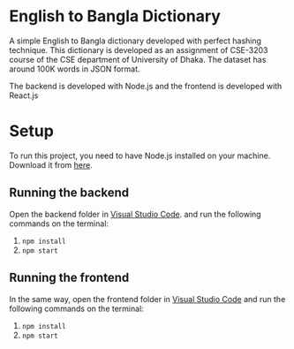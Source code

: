 # English to Bangla Dictionary

A simple English to Bangla dictionary developed with perfect hashing technique. This dictionary is developed as an assignment of CSE-3203 course of the CSE department of University of Dhaka. The dataset has around 100K words in JSON format.

The backend is developed with Node.js and the frontend is developed with React.js

# Setup

To run this project, you need to have Node.js installed on your machine.
Download it from <a href="https://nodejs.org/en/download/" target="_blank">here</a>.


## Running the backend

Open the backend folder in <a href="https://code.visualstudio.com/download" target="_blank">Visual Studio Code</a>. and run the following commands on the terminal:
1.  `npm install`
2.  `npm start`

## Running the frontend

In the same way, open the frontend folder in <a href="https://code.visualstudio.com/download" target="_blank">Visual Studio Code</a> and run the following commands on the terminal:
1.  `npm install`
2.  `npm start`
